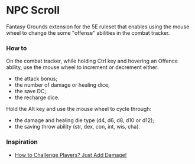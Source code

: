 # NPC Scroll

Fantasy Grounds extension for the 5E ruleset that enables using the mouse wheel
to change the some "offense" abilities in the combat tracker.

### How to

On the combat tracker, while holding Ctrl key and hovering an Offence ability, use the mouse
wheel to increment or decrement either:
- the attack bonus;
- the number of damage or healing dice;
- the save DC;
- the recharge dice.

Hold the Alt key and use the mouse wheel to cycle through:
- the damage and healing die type (d4, d6, d8, d10 or d12);
- the saving throw ability (str, dex, con, int, wis, cha).

### Inspiration

- [How to Challenge Players? Just Add Damage!](https://alphastream.org/index.php/2021/06/10/how-to-challenge-players-just-add-damage/)
